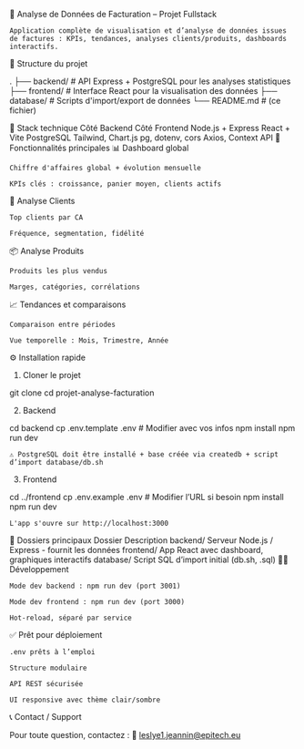 🧠 Analyse de Données de Facturation – Projet Fullstack

    Application complète de visualisation et d’analyse de données issues de factures : KPIs, tendances, analyses clients/produits, dashboards interactifs.

📁 Structure du projet

.
├── backend/        # API Express + PostgreSQL pour les analyses statistiques
├── frontend/       # Interface React pour la visualisation des données
├── database/       # Scripts d'import/export de données
└── README.md       # (ce fichier)

🚀 Stack technique
Côté Backend	Côté Frontend
Node.js + Express	React + Vite
PostgreSQL	Tailwind, Chart.js
pg, dotenv, cors	Axios, Context API
🧩 Fonctionnalités principales
📊 Dashboard global

    Chiffre d'affaires global + évolution mensuelle

    KPIs clés : croissance, panier moyen, clients actifs

👥 Analyse Clients

    Top clients par CA

    Fréquence, segmentation, fidélité

📦 Analyse Produits

    Produits les plus vendus

    Marges, catégories, corrélations

📈 Tendances et comparaisons

    Comparaison entre périodes

    Vue temporelle : Mois, Trimestre, Année

⚙️ Installation rapide
1. Cloner le projet

git clone <repo-url>
cd projet-analyse-facturation

2. Backend

cd backend
cp .env.template .env   # Modifier avec vos infos
npm install
npm run dev

    ⚠️ PostgreSQL doit être installé + base créée via createdb + script d’import database/db.sh

3. Frontend

cd ../frontend
cp .env.example .env     # Modifier l’URL si besoin
npm install
npm run dev

    L'app s'ouvre sur http://localhost:3000

📁 Dossiers principaux
Dossier	Description
backend/	Serveur Node.js / Express - fournit les données
frontend/	App React avec dashboard, graphiques interactifs
database/	Script SQL d’import initial (db.sh, .sql)
👨‍💻 Développement

    Mode dev backend : npm run dev (port 3001)

    Mode dev frontend : npm run dev (port 3000)

    Hot-reload, séparé par service

✅ Prêt pour déploiement

    .env prêts à l’emploi

    Structure modulaire

    API REST sécurisée

    UI responsive avec thème clair/sombre

📞 Contact / Support

Pour toute question, contactez :
📩 leslye1.jeannin@epitech.eu